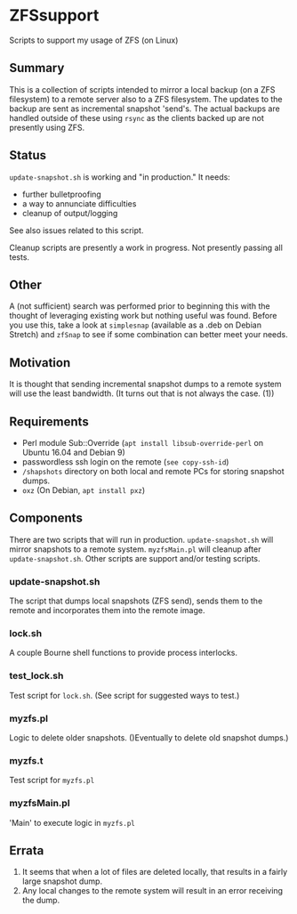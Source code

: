 # ZFSsupport

Scripts to support my usage of ZFS (on Linux)

## Summary

This is a collection of scripts intended to mirror a local backup (on a ZFS
filesystem) to a remote server also to a ZFS filesystem. The updates to the
backup are sent as incremental snapshot 'send's. The actual backups are
handled outside of these using `rsync` as the clients backed up are not
presently using ZFS.

## Status

`update-snapshot.sh` is working and "in production." It needs:

* further bulletproofing
* a way to annunciate difficulties
* cleanup of output/logging

See also issues related to this script.

Cleanup scripts are presently a work in progress. Not presently passing all tests.

## Other

A (not sufficient) search was performed prior to beginning this with the
thought of leveraging existing work but nothing useful was found. Before you
use this, take a look at `simplesnap` (available as a .deb on Debian Stretch)
and `zfSnap` to see if some combination can better meet your needs.

## Motivation

It is thought that sending incremental snapshot dumps to a remote system will
use the least bandwidth. (It turns out that is not always the case. (1))

## Requirements

* Perl module Sub::Override (`apt install libsub-override-perl` on Ubuntu 16.04 and Debian 9)
* passwordless ssh login on the remote (`see copy-ssh-id`)
* `/shapshots` directory on both local and remote PCs for storing snapshot dumps.
* `oxz` (On Debian, `apt install pxz`)

## Components

There are two scripts that will run in production. `update-snapshot.sh`
will mirror snapshots to a remote system. `myzfsMain.pl` will cleanup
after `update-snapshot.sh`. Other scripts are support and/or testing
scripts.

### update-snapshot.sh

The script that dumps local snapshots (ZFS send), sends them to the remote
and incorporates them into the remote image.

### lock.sh

A couple Bourne shell functions to provide process interlocks.

### test_lock.sh

Test script for `lock.sh`. (See script for suggested ways to test.)

### myzfs.pl

Logic to delete older snapshots. ()Eventually to delete old snapshot dumps.)

### myzfs.t

Test script for `myzfs.pl`

### myzfsMain.pl

'Main' to execute logic in `myzfs.pl`

## Errata

  1. It seems that when a lot of files are deleted locally, that results in a
  fairly large snapshot dump.
  1. Any local changes to the remote system will result in an error receiving
  the dump.